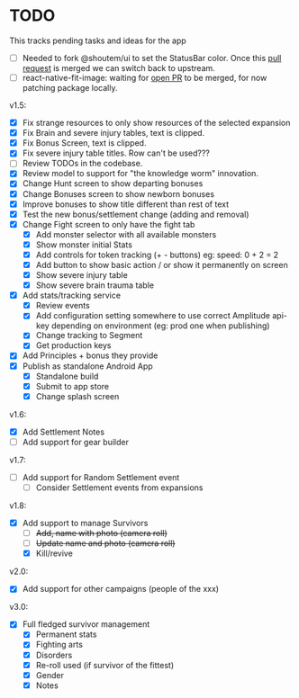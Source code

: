 # TODO

This tracks pending tasks and ideas for the app

- [ ] Needed to fork @shoutem/ui to set the StatusBar color. Once this [pull request](https://github.com/shoutem/ui/pull/386) is merged we can switch back to upstream.
- [ ] react-native-fit-image: waiting for [open PR](https://github.com/huiseoul/react-native-fit-image/pull/81) to be merged, for now patching package locally.

v1.5:

- [x] Fix strange resources to only show resources of the selected expansion
- [x] Fix Brain and severe injury tables, text is clipped.
- [x] Fix Bonus Screen, text is clipped.
- [x] Fix severe injury table titles. Row can't be used???
- [ ] Review TODOs in the codebase.
- [x] Review model to support for "the knowledge worm" innovation.
- [x] Change Hunt screen to show departing bonuses
- [x] Change Bonuses screen to show newborn bonuses
- [x] Improve bonuses to show title different than rest of text
- [x] Test the new bonus/settlement change (adding and removal)
- [x] Change Fight screen to only have the fight tab
  - [x] Add monster selector with all available monsters
  - [x] Show monster initial Stats
  - [x] Add controls for token tracking (+ - buttons) eg: speed: 0 + 2 = 2
  - [x] Add button to show basic action / or show it permanently on screen
  - [x] Show severe injury table
  - [x] Show severe brain trauma table
- [x] Add stats/tracking service
  - [x] Review events
  - [x] Add configuration setting somewhere to use correct Amplitude api-key depending on environment (eg: prod one when publishing)
  - [x] Change tracking to Segment
  - [x] Get production keys
- [x] Add Principles + bonus they provide
- [x] Publish as standalone Android App
  - [x] Standalone build
  - [x] Submit to app store
  - [x] Change splash screen

v1.6:

- [x] Add Settlement Notes
- [ ] Add support for gear builder

v1.7:

- [ ] Add support for Random Settlement event
  - [ ] Consider Settlement events from expansions

v1.8:

- [x] Add support to manage Survivors
  - [ ] ~~Add, name with photo (camera roll)~~
  - [ ] ~~Update name and photo (camera roll)~~
  - [x] Kill/revive

v2.0:

- [x] Add support for other campaigns (people of the xxx)

v3.0:

- [x] Full fledged survivor management
  - [x] Permanent stats
  - [x] Fighting arts
  - [x] Disorders
  - [x] Re-roll used (if survivor of the fittest)
  - [x] Gender
  - [x] Notes
